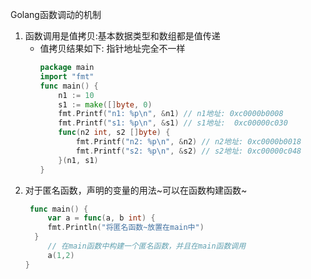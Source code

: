 Golang函数调动的机制
1. 函数调用是值拷贝:基本数据类型和数组都是值传递
   * 值拷贝结果如下: 指针地址完全不一样
       ```go
       package main
       import "fmt"
       func main() {
           n1 := 10
           s1 := make([]byte, 0)
           fmt.Printf("n1: %p\n", &n1) // n1地址: 0xc0000b0008
           fmt.Printf("s1: %p\n", &s1) // s1地址:  0xc00000c030
           func(n2 int, s2 []byte) {
               fmt.Printf("n2: %p\n", &n2) // n2地址: 0xc0000b0018
               fmt.Printf("s2: %p\n", &s2) // s2地址: 0xc00000c048
           }(n1, s1)
       }
       ```
2. 对于匿名函数，声明的变量的用法~可以在函数构建函数~
   ```go
    func main() {
        var a = func(a, b int) {
        fmt.Println("将匿名函数~放置在main中")
     }
        // 在main函数中构建一个匿名函数，并且在main函数调用
        a(1,2)
   }
```
